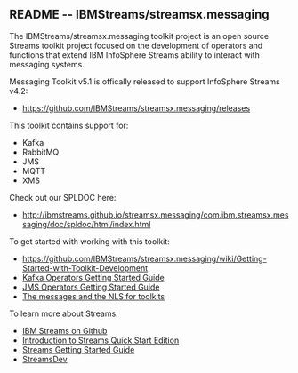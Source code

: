 ## README --  IBMStreams/streamsx.messaging

The IBMStreams/streamsx.messaging toolkit project is an open source Streams toolkit project focused on the development of operators and functions that extend IBM InfoSphere Streams ability to interact with messaging systems.

Messaging Toolkit v5.1 is offically released to support InfoSphere Streams v4.2:
* https://github.com/IBMStreams/streamsx.messaging/releases

This toolkit contains support for: 
* Kafka
* RabbitMQ
* JMS
* MQTT
* XMS

Check out our SPLDOC here: 
* http://ibmstreams.github.io/streamsx.messaging/com.ibm.streamsx.messaging/doc/spldoc/html/index.html

To get started with working with this toolkit:
* https://github.com/IBMStreams/streamsx.messaging/wiki/Getting-Started-with-Toolkit-Development
* [Kafka Operators Getting Started Guide](http://ibmstreams.github.io/streamsx.documentation/docs/4.1/messaging/kafka-operators-getting-started/)
* [JMS Operators Getting Started Guide](http://ibmstreams.github.io/streamsx.documentation/docs/4.1/messaging/jms-operators-getting-started/)
* [The messages and the NLS for toolkits](https://github.com/IBMStreams/administration/wiki/Messages-and-National-Language-Support-for-toolkits)


To learn more about Streams:

* [IBM Streams on Github](http://ibmstreams.github.io)
* [Introduction to Streams Quick Start Edition](http://ibmstreams.github.io/streamsx.documentation/docs/4.1/qse-intro/)
* [Streams Getting Started Guide](http://ibmstreams.github.io/streamsx.documentation/docs/4.1/qse-getting-started/)
* [StreamsDev](https://developer.ibm.com/streamsdev/)
